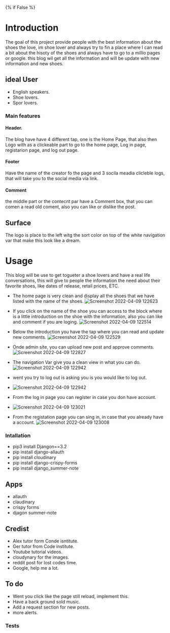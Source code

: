 {% if False %}

# Introduction

The goal of this project provide people with the best information about the shoes the love, im shoe lover and always try to fin a place where I can read a bit about the hisoty of the shoes and always have to go to a millio pages or google. this blog wil get all the information and will be update with new information and new shoes.

## ideal User

* English speakers.
* Shoe lovers.
* Spor lovers.

### Main features

#### Header.
The blog have have 4 different tap, one is the Home Page, that also then Logo with as a clickeable part to go to the home page, Log in  page, registarion page, and log out page.

#### Footer
Have the name of the creator fo the page and 3 socila meadia clicleble logs, that will take you to the social media  via link.

#### Comment
the middle part or the contecnt par have a Comment box, that you can comen a read old coment, also you can like or dislike the post.

## Surface

The logo is place to the left witg the sort color on top of the white navigation var that make this look like a dream.

# Usage

This blog will be use to get togueter a shoe lovers and have a real life conversations, this will give to people the information the need about their favorite shoes, like dates of release, retail prices, ETC.

* The home page is very clean and display all the shoes that we have listed with the name of the shoes.
![Screenshot 2022-04-09 122623](https://user-images.githubusercontent.com/83575427/162573033-482bbce4-a0f2-4405-98e1-501ceb886085.png)

* If you click on the name of the shoe you can access to the block where is a little introduction on the shoe with the information, also you can like and comment if you are loging.
![Screenshot 2022-04-09 122514](https://user-images.githubusercontent.com/83575427/162573049-c7f5a5ef-d1ec-4edf-af67-786e8e32f360.png)

* Below the introduction you have the tap where you can read and update new comments.
![Screenshot 2022-04-09 122529](https://user-images.githubusercontent.com/83575427/162573071-1dd6f857-8386-430d-bf2f-1de606d7ee9f.png)

* Onde admin site, you can upload new post and approve comments.
![Screenshot 2022-04-09 122827](https://user-images.githubusercontent.com/83575427/162573087-70c4e260-1af6-4b8d-ae38-653eda71c710.png)

* The navigation Var  give you a clean view in what you can do.
![Screenshot 2022-04-09 122942](https://user-images.githubusercontent.com/83575427/162573139-3c93dbc9-b404-4542-a36f-7a128abf19bb.png)

* went you try to log out is asking you is you would like to log out.
* ![Screenshot 2022-04-09 122942](https://user-images.githubusercontent.com/83575427/162573149-b57974b7-81ef-46cc-8ca9-d91d6e48133d.png)

* From the log in page you can register in case you don have account.
* ![Screenshot 2022-04-09 123021](https://user-images.githubusercontent.com/83575427/162573152-b35d1638-2df5-49a0-8bb9-f59b62c88d2f.png)

* From the registation page you can sing in, in case that you already have a account.
![Screenshot 2022-04-09 123008](https://user-images.githubusercontent.com/83575427/162573158-3089b7e8-cf4a-43a9-9815-4c0094ebbdec.png)

### Intallation
 * pip3 install Djangon==3.2
 * pip install django-allauth
 * pip install cloudinary
 * pip install django-crispy-forms
 * pip install django_summer-note

 ## Apps
  * allauth
  * claudinary
  * crispy forms
  * djagon summer-note
  

## Credist
 * Alex tutor form Conde isntitute.
 * Ger tutor from Code institute.
 * Youtube tutorial videos.
 * cloudynary for the images.
 * reddit post for lost codes time.
 * Google, help me a lot.

 ## To do
 * Went you click like the page still reload, implement this.
 * Have a back ground sold music.
 * Add a request section for new posts.
 * more alerts.

    

      
### Tests


    

      


